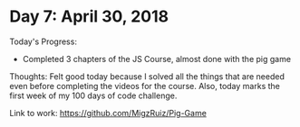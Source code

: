 # Day 7: April 30, 2018

Today's Progress: 
- Completed 3 chapters of the JS Course, almost done with the pig game

Thoughts: 
Felt good today because I solved all the things that are needed even before completing the videos for the course. Also, today marks the first week of my 100 days of code challenge.

Link to work: https://github.com/MigzRuiz/Pig-Game
